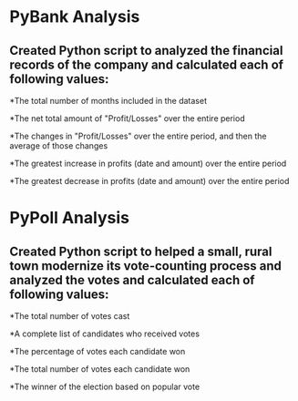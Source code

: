 # PyBank Analysis

## Created Python script to analyzed the financial records of the company and calculated each of following values:

*The total number of months included in the dataset

*The net total amount of "Profit/Losses" over the entire period

*The changes in "Profit/Losses" over the entire period, and then the average of those changes

*The greatest increase in profits (date and amount) over the entire period

*The greatest decrease in profits (date and amount) over the entire period

# PyPoll Analysis

## Created Python script to helped a small, rural town modernize its vote-counting process and analyzed the votes and calculated each of following values:

*The total number of votes cast

*A complete list of candidates who received votes

*The percentage of votes each candidate won

*The total number of votes each candidate won

*The winner of the election based on popular vote
